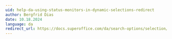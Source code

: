 ```yaml
---
uid: help-da-using-status-monitors-in-dynamic-selections-redirect
author: Bergfrid Dias
date: 10.18.2024
language: da
redirect_url: https://docs.superoffice.com/da/search-options/selection/learn/dynamic-selections.html#saint
---
```

